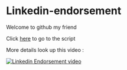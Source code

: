 # Linkedin-endorsement

Welcome to github my friend

Click <a href="./Linkedin_endorsement.js">here</a> to go to the script
<!--Images-->

More details look up this video :

[![Linkedin Endorsement video](https://img.youtube.com/vi/zrCpbBI2c3U/0.jpg)](https://www.youtube.com/watch?v=zrCpbBI2c3U)
